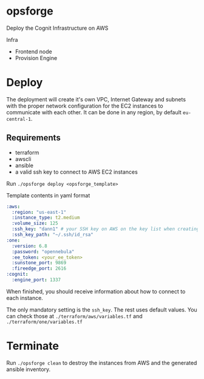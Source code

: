 # opsforge

Deploy the Cognit Infrastructure on AWS

Infra
- Frontend node
- Provision Engine

# Deploy

The deployment will create it's own VPC, Internet Gateway and subnets with the proper network configuration for the EC2 instances to communicate with each other. It can be done in any region, by default `eu-central-1`.

## Requirements

- terraform
- awscli
- ansible
- a valid ssh key to connect to AWS EC2 instances


Run `./opsforge deploy <opsforge_template>`

Template contents in yaml format

```yaml
:aws:
  :region: "us-east-1"
  :instance_type: t2.medium
  :volume_size: 125
  :ssh_key: "dann1" # your SSH key on AWS on the key list when creating an EC2 instance
  :ssh_key_path: "~/.ssh/id_rsa"
:one:
  :version: 6.8
  :password: "opennebula"
  :ee_token: <your_ee_token>
  :sunstone_port: 9869
  :fireedge_port: 2616
:cognit:
  :engine_port: 1337
```

When finished, you should receive information about how to connect to each instance.

The only mandatory setting is the `ssh_key`. The rest uses default values. You can check those at `./terraform/aws/variables.tf` and `./terraform/one/variables.tf`

# Terminate

Run `./opsforge clean` to destroy the instances from AWS and the generated ansible inventory.


